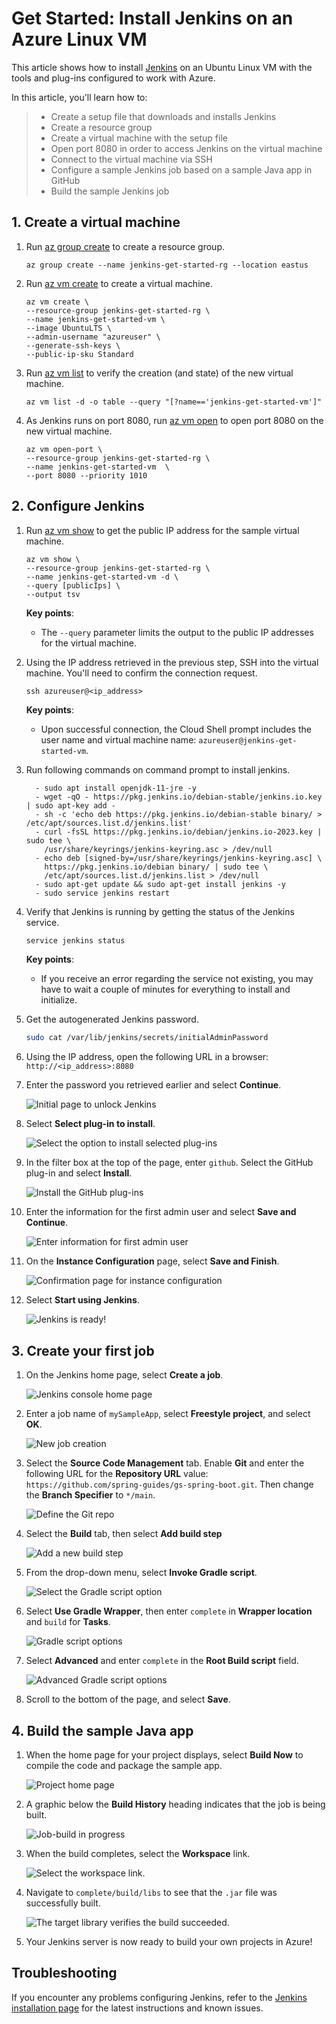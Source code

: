 # Get Started: Install Jenkins on an Azure Linux VM

This article shows how to install [Jenkins](https://jenkins.io) on an Ubuntu Linux VM with the tools and plug-ins configured to work with Azure.

In this article, you'll learn how to:

> * Create a setup file that downloads and installs Jenkins
> * Create a resource group
> * Create a virtual machine with the setup file
> * Open port 8080 in order to access Jenkins on the virtual machine
> * Connect to the virtual machine via SSH
> * Configure a sample Jenkins job based on a sample Java app in GitHub
> * Build the sample Jenkins job

## 1. Create a virtual machine

1. Run [az group create](/cli/azure/group#az-group-create) to create a resource group.

    ```azurecli
    az group create --name jenkins-get-started-rg --location eastus
    ```

1. Run [az vm create](/cli/azure/vm#az-vm-create) to create a virtual machine.

    ```azurecli
    az vm create \
    --resource-group jenkins-get-started-rg \
    --name jenkins-get-started-vm \
    --image UbuntuLTS \
    --admin-username "azureuser" \
    --generate-ssh-keys \
    --public-ip-sku Standard 
    ```

1. Run [az vm list](/cli/azure/vm#az-vm-list) to verify the creation (and state) of the new virtual machine.

    ```azurecli
    az vm list -d -o table --query "[?name=='jenkins-get-started-vm']"
    ```

1. As Jenkins runs on port 8080, run [az vm open](/cli/azure/vm#az-vm-open-port) to open port 8080 on the new virtual machine.

    ```azurecli
    az vm open-port \
    --resource-group jenkins-get-started-rg \
    --name jenkins-get-started-vm  \
    --port 8080 --priority 1010
    ```

## 2. Configure Jenkins

1. Run [az vm show](/cli/azure/vm#az-vm-show) to get the public IP address for the sample virtual machine.

    ```azurecli
    az vm show \
    --resource-group jenkins-get-started-rg \
    --name jenkins-get-started-vm -d \
    --query [publicIps] \
    --output tsv
    ```

    **Key points**:

    - The `--query` parameter limits the output to the public IP addresses for the virtual machine.

1. Using the IP address retrieved in the previous step, SSH into the virtual machine. You'll need to confirm the connection request.

    ```azurecli
    ssh azureuser@<ip_address>
    ```

    **Key points**:

    - Upon successful connection, the Cloud Shell prompt includes the user name and virtual machine name: `azureuser@jenkins-get-started-vm`.

1. Run following commands on command prompt to install jenkins.

    ```
      - sudo apt install openjdk-11-jre -y
      - wget -qO - https://pkg.jenkins.io/debian-stable/jenkins.io.key | sudo apt-key add -
      - sh -c 'echo deb https://pkg.jenkins.io/debian-stable binary/ > /etc/apt/sources.list.d/jenkins.list'
      - curl -fsSL https://pkg.jenkins.io/debian/jenkins.io-2023.key | sudo tee \
        /usr/share/keyrings/jenkins-keyring.asc > /dev/null
      - echo deb [signed-by=/usr/share/keyrings/jenkins-keyring.asc] \
        https://pkg.jenkins.io/debian binary/ | sudo tee \
        /etc/apt/sources.list.d/jenkins.list > /dev/null
      - sudo apt-get update && sudo apt-get install jenkins -y
      - sudo service jenkins restart
    ```
    
1. Verify that Jenkins is running by getting the status of the Jenkins service.

    ```bash
    service jenkins status
    ```

    **Key points**:

    - If you receive an error regarding the service not existing, you may have to wait a couple of minutes for everything to install and initialize.

1. Get the autogenerated Jenkins password.

    ```bash
    sudo cat /var/lib/jenkins/secrets/initialAdminPassword
    ```

1. Using the IP address, open the following URL in a browser: `http://<ip_address>:8080`

1. Enter the password you retrieved earlier and select **Continue**.

    ![Initial page to unlock Jenkins](./media/unlock-jenkins.png)

1. Select **Select plug-in to install**.

    ![Select the option to install selected plug-ins](./media/select-plugins.png)

1. In the filter box at the top of the page, enter `github`. Select the GitHub plug-in and select **Install**.

    ![Install the GitHub plug-ins](./media/install-github-plugin.png)

1. Enter the information for the first admin user and select **Save and Continue**.

    ![Enter information for first admin user](./media/create-first-user.png)

1. On the **Instance Configuration** page, select **Save and Finish**.

    ![Confirmation page for instance configuration](./media/instance-configuration.png)

1. Select **Start using Jenkins**.

    ![Jenkins is ready!](./media/start-using-jenkins.png)

## 3. Create your first job

1. On the Jenkins home page, select **Create a job**.

    ![Jenkins console home page](./media/jenkins-home-page.png)

1. Enter a job name of `mySampleApp`, select **Freestyle project**, and select **OK**.

    ![New job creation](./media/new-job.png)

1. Select the **Source Code Management** tab. Enable **Git** and enter the following URL for the **Repository URL** value: `https://github.com/spring-guides/gs-spring-boot.git`. Then change the **Branch Specifier** to `*/main`.

    ![Define the Git repo](./media/source-code-management.png)

1. Select the **Build** tab, then select **Add build step**

    ![Add a new build step](./media/add-build-step.png)

1. From the drop-down menu, select **Invoke Gradle script**.

    ![Select the Gradle script option](./media/invoke-gradle-script-option.png)

1. Select **Use Gradle Wrapper**, then enter `complete` in **Wrapper location** and `build` for **Tasks**.

    ![Gradle script options](./media/gradle-script-options.png)

1. Select **Advanced** and enter `complete` in the **Root Build script** field.

    ![Advanced Gradle script options](./media/root-build-script.png)

1. Scroll to the bottom of the page, and select **Save**.

## 4. Build the sample Java app

1. When the home page for your project displays, select **Build Now** to compile the code and package the sample app.

    ![Project home page](./media/project-home-page.png)

1. A graphic below the **Build History** heading indicates that the job is being built.

    ![Job-build in progress](./media/job-currently-building.png)

1. When the build completes, select the **Workspace** link.

    ![Select the workspace link.](./media/job-workspace.png)

1. Navigate to `complete/build/libs` to see that the `.jar` file was successfully built.

    ![The target library verifies the build succeeded.](./media/successful-build.png)

1. Your Jenkins server is now ready to build your own projects in Azure!

## Troubleshooting

If you encounter any problems configuring Jenkins, refer to the [Jenkins installation page](https://www.jenkins.io/doc/book/installing/) for the latest instructions and known issues.

